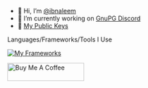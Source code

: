 - 👋 Hi, I’m [@ibnaleem](https://bio.link/ibn)
- 🚧 I’m currently working on [GnuPG Discord](https://github.com/ibnaleem/gnupg-discord)
- 🔑 [My Public Keys](https://github.com/ibnaleem/ibnaleem/tree/main/keys)

Languages/Frameworks/Tools I Use

[![My Frameworks](https://skillicons.dev/icons?i=rust,py,haskell,javascript,html,css,vscode,mongodb,git,github,discord&perline=8)](https://skillicons.dev)

<!---
Languages/Frameworks I'm Currently Learning

[![My Skills](https://skillicons.dev/icons?i=javascript,html,css,django,flask,githubactions,tensorflow&perline=8)](https://skillicons.dev)

Upcoming Languages/Frameworks on My Learning Path

[![My Future](https://skillicons.dev/icons?i=c,cs,cpp,net,java,kotlin,flutter,pytorch,react,nodejs,nextjs,aws,fastapi,docker,mysql,postgres,powershell,regex&perline=8)](https://skillicons.dev)



![IbnAleem's GitHub stats](https://github-readme-stats.vercel.app/api?username=ibnaleem&show_icons=true&theme=transparent)


[![Top Langs](https://github-readme-stats.vercel.app/api/top-langs/?username=ibnaleem&layout=compact)](https://github.com/anuraghazra/github-readme-stats)
--->
<a href="https://www.buymeacoffee.com/ibnaleem" target="_blank"><img src="https://cdn.buymeacoffee.com/buttons/default-orange.png" alt="Buy Me A Coffee" height="41" width="174"></a>
